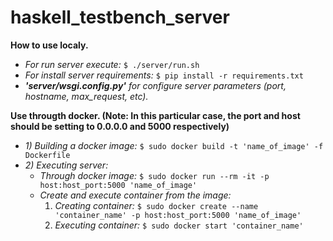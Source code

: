 # haskell_testbench_server

**How to use localy.**
- *For run server execute:*
    ```$ ./server/run.sh```
- *For install server requirements:*
    ```$ pip install -r requirements.txt```
-  ***'server/wsgi.config.py'** for configure server parameters (port, hostname, max_request, etc).*

**Use througth docker. (Note: In this particular case, the port and host should be setting to 0.0.0.0 and 5000 respectively)**
- *1) Building a docker image:*
    ```$ sudo docker build -t 'name_of_image' -f Dockerfile```
- *2) Executing server:*
    - *Through docker image:*
    ```$ sudo docker run --rm -it -p host:host_port:5000 'name_of_image'```
    - *Create and execute container from the image:*
        1) *Creating container:*
        ```$ sudo docker create --name 'container_name' -p host:host_port:5000 'name_of_image' ```
        2) *Executing container:*
        ```$ sudo docker start 'container_name' ```
